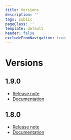 ```yaml
---
title: Versions
description: ''
tags: public
pageClass: ''
template: default
header: false
excludeFromNavigation: true
---
```


# Versions

## 1.9.0
* [Release note](https://github.com/Royal-Navy/standards-toolkit/releases/tag/1.9.0)
* [Documentation](https://774b9830314d4414ad772ef80b509f97-standards.netlify.com)

## 1.8.0
* [Release note](https://github.com/Royal-Navy/standards-toolkit/releases/tag/1.8.0)
* [Documentation](https://f80c9054e5644f8e8ce0b84ec57833f3-standards.netlify.com)
